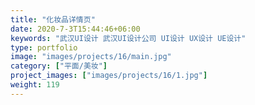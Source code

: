 ```yaml
---
title: "化妆品详情页"
date: 2020-7-3T15:44:46+06:00
keywords: "武汉UI设计 武汉UI设计公司 UI设计 UX设计 UE设计"
type: portfolio
image: "images/projects/16/main.jpg"
category: ["平面/美妆"]
project_images: ["images/projects/16/1.jpg"]
weight: 119
---
```

